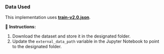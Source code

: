 ### Data Used  
This implementation uses **[train-v2.0.json](https://rajpurkar.github.io/SQuAD-explorer/)**.  

🔹 **Instructions:**  
1. Download the dataset and store it in the designated folder.  
2. Update the `external_data_path` variable in the Jupyter Notebook to point to the designated folder.  
